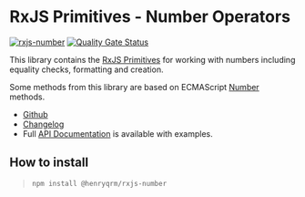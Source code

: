 # RxJS Primitives - Number Operators

[![rxjs-number](https://img.shields.io/npm/v/@henryqrm/rxjs-number?label=rxjs-number)](https://www.npmjs.com/package/@henryqrm/rxjs-number)
[![Quality Gate Status](https://sonarcloud.io/api/project_badges/measure?project=tanepiper_rxjs-primitives&metric=alert_status)](https://sonarcloud.io/dashboard?id=tanepiper_rxjs-primitives)

This library contains the [RxJS Primitives](https://github.com/tanepiper/rxjs-primitives) for working with numbers including equality checks, formatting and creation.

Some methods from this library are based on ECMAScript [Number](https://developer.mozilla.org/en-US/docs/Web/JavaScript/Reference/Global_Objects/Number) methods.

- [Github](https://github.com/tanepiper/rxjs-primitives)
- [Changelog](https://github.com/tanepiper/rxjs-primitives/blob/master/libs/rxjs/number/CHANGELOG.md)
- Full [API Documentation](https://tanepiper.github.io/rxjs-primitives/modules/number.html) is available with examples.

## How to install

> `npm install @henryqrm/rxjs-number`
